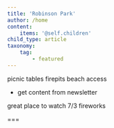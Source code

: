 ```yaml
---
title: 'Robinson Park'
author: /home
content:
    items: '@self.children'
child_type: article
taxonomy:
    tag:
        - featured
---
```


 picnic tables
 firepits
 beach access
 
 - get content from newsletter

great place to watch 7/3 fireworks

===
 
 
